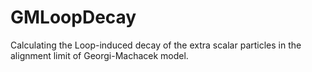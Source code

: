 # GMLoopDecay
Calculating the Loop-induced decay of the extra scalar particles in the alignment limit of Georgi-Machacek model.
